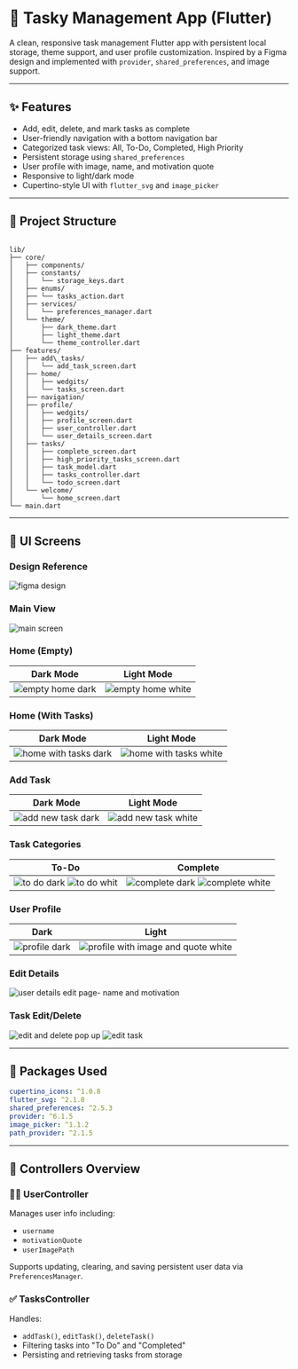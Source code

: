 # 📝 Tasky Management App (Flutter)

A clean, responsive task management Flutter app with persistent local storage, theme support, and user profile customization. Inspired by a Figma design and implemented with `provider`, `shared_preferences`, and image support.

---

## ✨ Features

- Add, edit, delete, and mark tasks as complete
- User-friendly navigation with a bottom navigation bar
- Categorized task views: All, To-Do, Completed, High Priority
- Persistent storage using `shared_preferences`
- User profile with image, name, and motivation quote
- Responsive to light/dark mode
- Cupertino-style UI with `flutter_svg` and `image_picker`

---

## 📁 Project Structure

```

lib/
├── core/
│   ├── components/
│   ├── constants/
│   │   └── storage_keys.dart
│   ├── enums/
│   ├── └── tasks_action.dart
│   ├── services/
│   │   └── preferences_manager.dart
│   └── theme/
│       ├── dark_theme.dart
│       ├── light_theme.dart
│       └── theme_controller.dart
├── features/
│   ├── add\_tasks/
│   │   └── add_task_screen.dart
│   ├── home/
│   │   ├── wedgits/
│   │   └── tasks_screen.dart
│   ├── navigation/
│   ├── profile/
│   │   ├── wedgits/
│   │   ├── profile_screen.dart
│   │   ├── user_controller.dart
│   │   └── user_details_screen.dart
│   ├── tasks/
│   │   ├── complete_screen.dart
│   │   ├── high_priority_tasks_screen.dart
│   │   ├── task_model.dart
│   │   ├── tasks_controller.dart
│   │   └── todo_screen.dart
│   └── welcome/
│       └── home_screen.dart
└── main.dart

````

---

## 📸 UI Screens

### Design Reference
![figma design](https://github.com/user-attachments/assets/2cb2f404-0d64-4aa1-9058-92c18fdfa94f)

### Main View
![main screen](https://github.com/user-attachments/assets/96214f25-1ac9-444b-8770-0efbd4475c09)

### Home (Empty)
| Dark Mode | Light Mode |
|-----------|------------|
| ![empty home dark](https://github.com/user-attachments/assets/4de19fba-15d9-489d-a27b-e98a81dcf8a9) | ![empty home white](https://github.com/user-attachments/assets/8b12b4c0-41d0-485d-99a7-cd0c91d20ad4) |

### Home (With Tasks)
| Dark Mode | Light Mode |
|-----------|------------|
| ![home with tasks dark](https://github.com/user-attachments/assets/db2635d1-3e75-47d8-b24f-cfb6f644fdf4) | ![home with tasks white](https://github.com/user-attachments/assets/c0b57a2a-93d3-46d2-9837-046db26ebd2d) |

### Add Task
| Dark Mode | Light Mode |
|-----------|------------|
| ![add new task dark](https://github.com/user-attachments/assets/282aa067-6cfd-4b87-93ad-84a0856f0d02) | ![add new task white](https://github.com/user-attachments/assets/eb387750-4062-43b7-89c3-37304f5f4f55) |

### Task Categories
| To-Do | Complete |
|-------|----------|
| ![to do dark](https://github.com/user-attachments/assets/2e680a8f-83c4-480c-9ee1-2142a7ff41f2) ![to do whit](https://github.com/user-attachments/assets/935787d0-9750-45f6-bcb4-53e8ec233c0e) | ![complete dark](https://github.com/user-attachments/assets/103ce4cc-fc1a-45ad-bf1b-d708a9bb3b92) ![complete white](https://github.com/user-attachments/assets/0f4ae462-540a-4926-87f5-dc4060865722) |

### User Profile
| Dark | Light |
|------|-------|
| ![profile dark](https://github.com/user-attachments/assets/6726ef8c-82d8-41f7-a4d1-774757f01759) | ![profile with image and quote white](https://github.com/user-attachments/assets/5c2ab851-161c-4bd2-8f8d-3f65258642ce) |

### Edit Details
![user details edit page- name and motivation](https://github.com/user-attachments/assets/419330c0-2dd1-4001-b952-98312dbfaf06)

### Task Edit/Delete
![edit and delete pop up](https://github.com/user-attachments/assets/ee7efd81-7528-4cff-8c18-43322ea7c0c6)
![edit task](https://github.com/user-attachments/assets/5a4de7cb-19fd-465e-93ac-db0257981d74)

---

## 🧩 Packages Used

```yaml
cupertino_icons: ^1.0.8
flutter_svg: ^2.1.0
shared_preferences: ^2.5.3
provider: ^6.1.5
image_picker: ^1.1.2
path_provider: ^2.1.5
````

---

## 🧠 Controllers Overview

### 🧍‍♂️ UserController

Manages user info including:

* `username`
* `motivationQuote`
* `userImagePath`

Supports updating, clearing, and saving persistent user data via `PreferencesManager`.

### ✅ TasksController

Handles:

* `addTask()`, `editTask()`, `deleteTask()`
* Filtering tasks into "To Do" and "Completed"
* Persisting and retrieving tasks from storage

